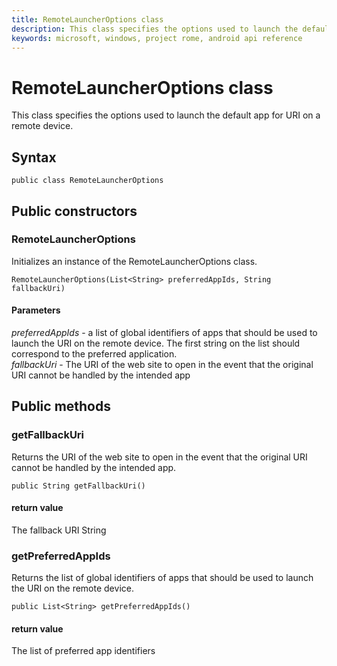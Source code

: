 ```yaml
---
title: RemoteLauncherOptions class
description: This class specifies the options used to launch the default app for URI on a remote device.
keywords: microsoft, windows, project rome, android api reference
---
```


# RemoteLauncherOptions class
This class specifies the options used to launch the default app for URI on a remote device.

## Syntax
`public class RemoteLauncherOptions`

## Public constructors

### RemoteLauncherOptions
Initializes an instance of the RemoteLauncherOptions class.

`RemoteLauncherOptions(List<String> preferredAppIds, String fallbackUri)`

#### Parameters  
*preferredAppIds* - a list of global identifiers of apps that should be used to launch the URI on the remote device. The first string on the list should correspond to the preferred application.  
*fallbackUri* - The URI of the web site to open in the event that the original URI cannot be handled by the intended app

## Public methods

### getFallbackUri
Returns the URI of the web site to open in the event that the original URI cannot be handled by the intended app.

`public String getFallbackUri()`

#### return value  
The fallback URI String

### getPreferredAppIds
Returns the list of global identifiers of apps that should be used to launch the URI on the remote device.

`public List<String> getPreferredAppIds()`

#### return value  
The list of preferred app identifiers
